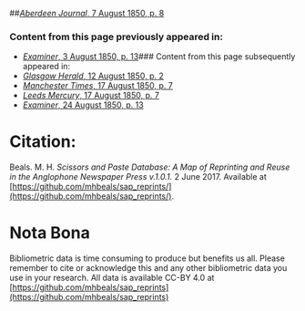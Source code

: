 ##[*Aberdeen Journal*, 7 August 1850, p. 8](https://mhbeals.github.io/sap_html/Aberdeen-Journal/Aberdeen-Journal-7-August-1850-p-8)

### Content from this page previously appeared in:
+ [*Examiner*, 3 August 1850, p. 13](https://mhbeals.github.io/sap_html/Examiner/Examiner-3-August-1850-p-13)### Content from this page subsequently appeared in:
+ [*Glasgow Herald*, 12 August 1850, p. 2](https://mhbeals.github.io/sap_html/Glasgow-Herald/Glasgow-Herald-12-August-1850-p-2)
+ [*Manchester Times*, 17 August 1850, p. 7](https://mhbeals.github.io/sap_html/Manchester-Times/Manchester-Times-17-August-1850-p-7)
+ [*Leeds Mercury*, 17 August 1850, p. 7](https://mhbeals.github.io/sap_html/Leeds-Mercury/Leeds-Mercury-17-August-1850-p-7)
+ [*Examiner*, 24 August 1850, p. 13](https://mhbeals.github.io/sap_html/Examiner/Examiner-24-August-1850-p-13)
                    
# Citation: 

Beals. M. H. *Scissors and Paste Database: A Map of Reprinting and Reuse in the Anglophone Newspaper Press v.1.0.1.* 2 June 2017. Available at [https://github.com/mhbeals/sap_reprints/](https://github.com/mhbeals/sap_reprints/). 
                    
# Nota Bona

Bibliometric data is time consuming to produce but benefits us all. Please remember to cite or acknowledge this and any other bibliometric data you use in your research. All data is available CC-BY 4.0 at [https://github.com/mhbeals/sap_reprints](https://github.com/mhbeals/sap_reprints)